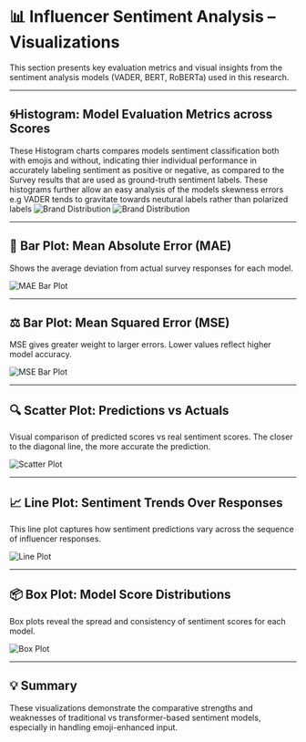 # 📊 Influencer Sentiment Analysis – Visualizations

This section presents key evaluation metrics and visual insights from the sentiment analysis models (VADER, BERT, RoBERTa) used in this research.

---

## 🌀Histogram: Model Evaluation Metrics across Scores

These Histogram charts compares models sentiment classification both with emojis and without, indicating thier individual performance in accurately labeling sentiment as positive or negative, as compared to the Survey results that are used as ground-truth sentiment labels. These histograms further allow an easy analysis of the models skewness errors e.g VADER tends to gravitate towards neutural labels rather than polarized labels
![Brand Distribution](Plots/plot_1.png)
![Brand Distribution](Plots/plot_2.png)

---

## 📏 Bar Plot: Mean Absolute Error (MAE)

Shows the average deviation from actual survey responses for each model.

![MAE Bar Plot](visualizations/plot_1.png)

---

## ⚖️ Bar Plot: Mean Squared Error (MSE)

MSE gives greater weight to larger errors. Lower values reflect higher model accuracy.

![MSE Bar Plot](visualizations/plot_2.png)

---

## 🔍 Scatter Plot: Predictions vs Actuals

Visual comparison of predicted scores vs real sentiment scores. The closer to the diagonal line, the more accurate the prediction.

![Scatter Plot](visualizations/plot_3.png)

---

## 📈 Line Plot: Sentiment Trends Over Responses

This line plot captures how sentiment predictions vary across the sequence of influencer responses.

![Line Plot](visualizations/plot_4.png)

---

## 📦 Box Plot: Model Score Distributions

Box plots reveal the spread and consistency of sentiment scores for each model.

![Box Plot](visualizations/plot_5.png)

---

## 💡 Summary

These visualizations demonstrate the comparative strengths and weaknesses of traditional vs transformer-based sentiment models, especially in handling emoji-enhanced input.

